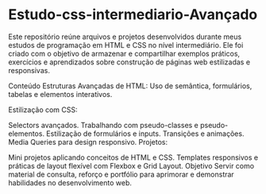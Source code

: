 # Estudo-css-intermediario-Avançado
Este repositório reúne arquivos e projetos desenvolvidos durante meus estudos de programação em HTML e CSS no nível intermediário. Ele foi criado com o objetivo de armazenar e compartilhar exemplos práticos, exercícios e aprendizados sobre construção de páginas web estilizadas e responsivas.

Conteúdo
Estruturas Avançadas de HTML:
Uso de semântica, formulários, tabelas e elementos interativos.

Estilização com CSS:

Selectors avançados.
Trabalhando com pseudo-classes e pseudo-elementos.
Estilização de formulários e inputs.
Transições e animações.
Media Queries para design responsivo.
Projetos:

Mini projetos aplicando conceitos de HTML e CSS.
Templates responsivos e práticas de layout flexível com Flexbox e Grid Layout.
Objetivo
Servir como material de consulta, reforço e portfólio para aprimorar e demonstrar habilidades no desenvolvimento web.
